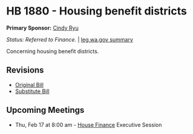 # HB 1880 - Housing benefit districts
**Primary Sponsor:** [Cindy Ryu](/person/leg/cindy.ryu.md)

*Status: Referred to Finance.* | [leg.wa.gov summary](https://app.leg.wa.gov/billsummary?BillNumber=1880&Year=2021)

Concerning housing benefit districts.

## Revisions
* [Original Bill](1/)
* [Substitute Bill](S/)

## Upcoming Meetings
* Thu, Feb 17 at 8:00 am - [House Finance](/house/2021-22/FIN/) Executive Session